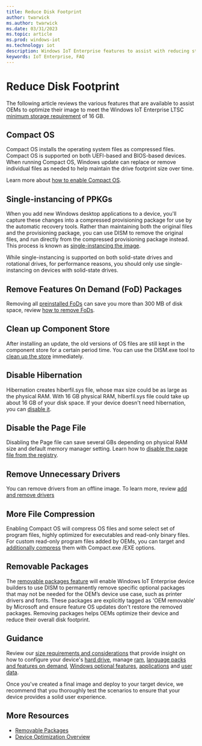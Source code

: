 ```yaml
---
title: Reduce Disk Footprint
author: twarwick
ms.author: twarwick
ms.date: 03/31/2023
ms.topic: article
ms.prod: windows-iot
ms.technology: iot
description: Windows IoT Enterprise features to assist with reducing storage
keywords: IoT Enterprise, FAQ
---
```


# Reduce Disk Footprint

The following article reviews the various features that are available to assist OEMs to optimize their image to meet the Windows IoT Enterprise LTSC [minimum storage requirement](/windows/iot/iot-enterprise/hardware/hardware_requirements) of 16 GB.

## Compact OS

Compact OS installs the operating system files as compressed files. Compact OS is supported on both UEFI-based and BIOS-based devices. When running Compact OS, Windows update can replace or remove individual files as needed to help maintain the drive footprint size over time.

Learn more about [how to enable Compact OS](/windows-hardware/manufacture/desktop/iot-ent-optimize-images).

## Single-instancing of PPKGs

When you add new Windows desktop applications to a device, you'll capture these changes into a compressed provisioning package for use by the automatic recovery tools. Rather than maintaining both the original files and the provisioning package, you can use DISM to remove the original files, and run directly from the compressed provisioning package instead. This process is known as [single-instancing the image](/windows-hardware/manufacture/desktop/compact-os#single-instancing-of-provisioning-packages).

While single-instancing is supported on both solid-state drives and rotational drives, for performance reasons, you should only use single-instancing on devices with solid-state drives.

## Remove Features On Demand (FoD) Packages

Removing all [preinstalled FoDs](/windows-hardware/manufacture/desktop/features-on-demand-v2--capabilities) can save you more than 300 MB of disk space, review [how to remove FoDs](/windows-hardware/manufacture/desktop/iot-ent-optimize-images#remove-features-on-demand-fod-packages).

## Clean up Component Store

After installing an update, the old versions of OS files are still kept in the component store for a certain period time. You can use the DISM.exe tool to [clean up the store](/windows-hardware/manufacture/desktop/iot-ent-optimize-images?#clean-up-component-store) immediately.

## Disable Hibernation

Hibernation creates hiberfil.sys file, whose max size could be as large as the physical RAM. With 16 GB physical RAM, hiberfil.sys file could take up about 16 GB of your disk space. If your device doesn't need hibernation, you can [disable it](/windows-hardware/manufacture/desktop/iot-ent-optimize-images?#disable-hibernation).

## Disable the Page File

Disabling the Page file can save several GBs depending on physical RAM size and default memory manager setting. Learn how to [disable the page file from the registry](/windows-hardware/manufacture/desktop/iot-ent-optimize-images#disable-the-page-file).

## Remove Unnecessary Drivers

You can remove drivers from an offline image. To learn more, review [add and remove drivers](/windows-hardware/manufacture/desktop/add-and-remove-drivers-to-an-offline-windows-image)

## More File Compression

Enabling Compact OS will compress OS files and some select set of program files, highly optimized for executables and read-only binary files. For custom read-only program files added by OEMs, you can target and [additionally compress](/windows-hardware/manufacture/desktop/iot-ent-optimize-images#additional-file-compression) them with Compact.exe /EXE options.

## Removable Packages

The [removable packages feature](/windows/iot/iot-enterprise/optimize-your-device/removable-packages) will enable Windows IoT Enterprise device builders to use DISM to permanently remove specific optional packages that may not be needed for the OEM’s device use case, such as printer drivers and fonts. These packages are explicitly tagged as 'OEM removable' by Microsoft and ensure feature OS updates don't restore the removed packages. Removing packages helps OEMs optimize their device and reduce their overall disk footprint.

## Guidance

Review our [size requirements and considerations](/windows-hardware/manufacture/desktop/compact-os#size-requirements-and-considerations) that provide insight on how to configure your device's [hard drive](/windows-hardware/manufacture/desktop/compact-os#hard-drive), manage [ram](/windows-hardware/manufacture/desktop/compact-os#ram-pagefilesys-and-hiberfilsys), [language packs and features on demand](/windows-hardware/manufacture/desktop/compact-os#language-packs-and-features-on-demand), [Windows optional features](/windows-hardware/manufacture/desktop/compact-os#windows-optional-features), [applications](/windows-hardware/manufacture/desktop/compact-os#applications) and [user data](/windows-hardware/manufacture/desktop/compact-os#user-data).  

Once you've created a final image and deploy to your target device, we recommend that you thoroughly test the scenarios to ensure that your device provides a solid user experience.

## More Resources

- [Removable Packages](/windows/iot/iot-enterprise/Optimize-Your-Device/Removable-Packages)
- [Device Optimization Overview](/windows/iot/iot-enterprise/Optimize-Your-Device/Overview)
